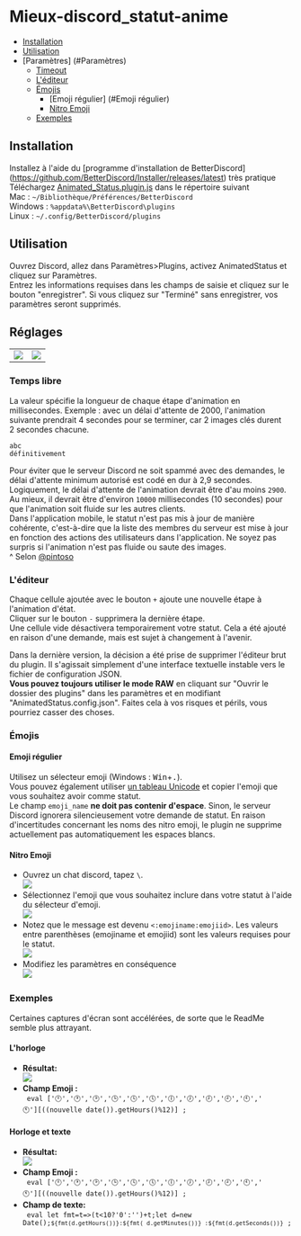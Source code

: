 # Mieux-discord_statut-anime

* [Installation](#Installation)
* [Utilisation](#Utilisation)
* [Paramètres] (#Paramètres)
  * [Timeout](#Timeout)
  * [L'éditeur](#L'éditeur)
  * [Émojis](#Émojis)
    * [Emoji régulier] (#Emoji régulier)
    * [Nitro Emoji](#Nitro-Emoji)
  * [Exemples](#Exemples)

## Installation
Installez à l'aide du [programme d'installation de BetterDiscord] (https://github.com/BetterDiscord/Installer/releases/latest) très pratique \
Téléchargez [Animated_Status.plugin.js](/Animated_Status.plugin.js?raw=true) dans le répertoire suivant \
Mac : `~/Bibliothèque/Préférences/BetterDiscord`\
Windows : `%appdata%\BetterDiscord\plugins`\
Linux : `~/.config/BetterDiscord/plugins`

## Utilisation
Ouvrez Discord, allez dans Paramètres\>Plugins, activez AnimatedStatus et cliquez sur Paramètres.\
Entrez les informations requises dans les champs de saisie et cliquez sur le bouton "enregistrer".
Si vous cliquez sur "Terminé" sans enregistrer, vos paramètres seront supprimés.

## Réglages
<table align=center">
  <td> <img src="Captures d'écran/Settings_Dark.png"> </td>
  <td> <img src="Captures d'écran/Settings_Light.png"> </td>
</table>

### Temps libre
La valeur spécifie la longueur de chaque étape d'animation en millisecondes.
Exemple : avec un délai d'attente de 2000, l'animation suivante prendrait 4 secondes pour se terminer, car 2 images clés durent 2 secondes chacune.
```
abc
définitivement
```
Pour éviter que le serveur Discord ne soit spammé avec des demandes, le délai d'attente minimum autorisé est codé en dur à 2,9 secondes. \
Logiquement, le délai d'attente de l'animation devrait être d'au moins `2900`. Au mieux, il devrait être d'environ `10000` millisecondes (10 secondes) pour que l'animation soit fluide sur les autres clients. \
Dans l'application mobile, le statut n'est pas mis à jour de manière cohérente, c'est-à-dire que la liste des membres du serveur est mise à jour en fonction des actions des utilisateurs dans l'application. Ne soyez pas surpris si l'animation n'est pas fluide ou saute des images. \
^ Selon [@pintoso](https://github.com/pintoso)

### L'éditeur
Chaque cellule ajoutée avec le bouton `+` ajoute une nouvelle étape à l'animation d'état. \
Cliquer sur le bouton `-` supprimera la dernière étape. \
Une cellule vide désactivera temporairement votre statut. Cela a été ajouté en raison d'une demande, mais est sujet à changement à l'avenir.

Dans la dernière version, la décision a été prise de supprimer l'éditeur brut du plugin. Il s'agissait simplement d'une interface textuelle instable vers le fichier de configuration JSON. \
**Vous pouvez toujours utiliser le mode RAW** en cliquant sur "Ouvrir le dossier des plugins" dans les paramètres et en modifiant "AnimatedStatus.config.json". Faites cela à vos risques et périls, vous pourriez casser des choses.

### Émojis
#### Emoji régulier
Utilisez un sélecteur emoji (Windows : <kbd>Win</kbd>+<kbd>.</kbd>). \
Vous pouvez également utiliser [un tableau Unicode](https://unicode.org/emoji/charts/full-emoji-list.html) et copier l'emoji que vous souhaitez avoir comme statut. \
Le champ `emoji_name` **ne doit pas contenir d'espace**. Sinon, le serveur Discord ignorera silencieusement votre demande de statut.
En raison d'incertitudes concernant les noms des nitro emoji, le plugin ne supprime actuellement pas automatiquement les espaces blancs.

#### Nitro Emoji
- Ouvrez un chat discord, tapez `\`. \
  <img src="Captures d'écran/nitro0.png">
- Sélectionnez l'emoji que vous souhaitez inclure dans votre statut à l'aide du sélecteur d'emoji. \
  <img src="Captures d'écran/nitro1.png">
- Notez que le message est devenu `<:emojiname:emojiid>`. Les valeurs entre parenthèses (emojiname et emojiid) sont les valeurs requises pour le statut. \
  <img src="Captures d'écran/nitro2.png">
- Modifiez les paramètres en conséquence \
  <img src="Captures d'écran/nitro3.png">

### Exemples
Certaines captures d'écran sont accélérées, de sorte que le ReadMe semble plus attrayant.

#### L'horloge
- **Résultat:** \
  <img src="Captures d'écran/JS_Clock.gif">
- **Champ Emoji :** \
  <code> eval ['🕛','🕐','🕑','🕒','🕓','🕔','🕕','🕖','🕗','🕘','🕙',' 🕚'][((nouvelle date()).getHours()%12)] ; </code>

#### Horloge et texte
- **Résultat:** \
  <img src="Captures d'écran/JS_ClockText.png">
- **Champ Emoji :** \
  <code> eval ['🕛','🕐','🕑','🕒','🕓','🕔','🕕','🕖','🕗','🕘','🕙',' 🕚'][((nouvelle date()).getHours()%12)] ; </code>
- **Champ de texte:** \
  <code> eval let fmt=t=>(t<10?'0':'')+t;let d=new Date();`${fmt(d.getHours())}:${fmt( d.getMinutes())} :${fmt(d.getSeconds())}` ; </code>
